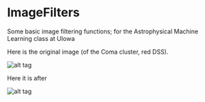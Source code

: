 # ImageFilters
Some basic image filtering functions; for the Astrophysical Machine Learning class at UIowa

Here is the original image (of the Coma cluster, red DSS). 

![alt tag](https://github.com/sheabrown/faraday_complexity/blob/master/coma_red.png)

Here it is after 

![alt tag](https://github.com/sheabrown/faraday_complexity/blob/master/point_sources.png)
